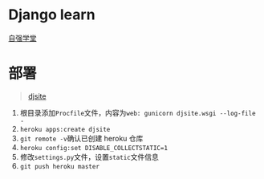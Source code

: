 # Django learn

[自强学堂](https://code.ziqiangxuetang.com/django/django-tutorial.html)

# 部署

> [djsite](https://djsite.herokuapp.com/)

1. 根目录添加`Procfile`文件，内容为`web: gunicorn djsite.wsgi --log-file -`
2. `heroku apps:create djsite`
3. `git remote -v`确认已创建 heroku 仓库
4. `heroku config:set DISABLE_COLLECTSTATIC=1`
5. 修改`settings.py`文件，设置`static`文件信息
6. `git push heroku master`
